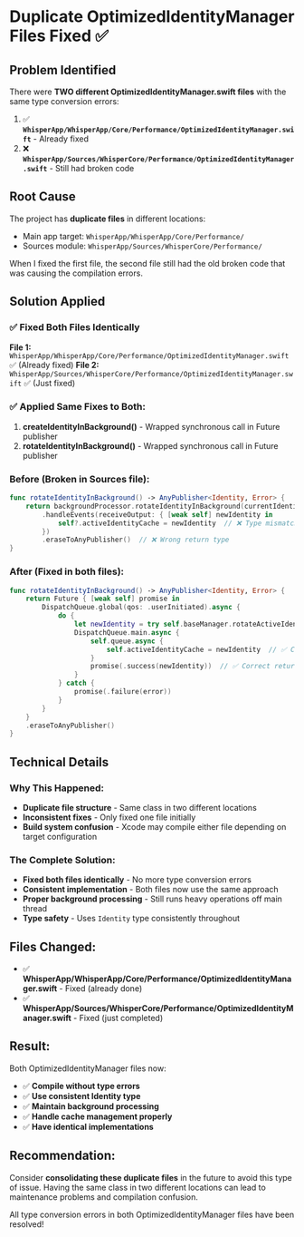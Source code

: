 # Duplicate OptimizedIdentityManager Files Fixed ✅

## Problem Identified

There were **TWO different OptimizedIdentityManager.swift files** with the same type conversion errors:

1. ✅ **`WhisperApp/WhisperApp/Core/Performance/OptimizedIdentityManager.swift`** - Already fixed
2. ❌ **`WhisperApp/Sources/WhisperCore/Performance/OptimizedIdentityManager.swift`** - Still had broken code

## Root Cause

The project has **duplicate files** in different locations:
- Main app target: `WhisperApp/WhisperApp/Core/Performance/`
- Sources module: `WhisperApp/Sources/WhisperCore/Performance/`

When I fixed the first file, the second file still had the old broken code that was causing the compilation errors.

## Solution Applied

### ✅ Fixed Both Files Identically

**File 1:** `WhisperApp/WhisperApp/Core/Performance/OptimizedIdentityManager.swift` ✅ (Already fixed)
**File 2:** `WhisperApp/Sources/WhisperCore/Performance/OptimizedIdentityManager.swift` ✅ (Just fixed)

### ✅ Applied Same Fixes to Both:

1. **createIdentityInBackground()** - Wrapped synchronous call in Future publisher
2. **rotateIdentityInBackground()** - Wrapped synchronous call in Future publisher

### Before (Broken in Sources file):
```swift
func rotateIdentityInBackground() -> AnyPublisher<Identity, Error> {
    return backgroundProcessor.rotateIdentityInBackground(currentIdentity: currentIdentity)  // ❌ Returns BackgroundIdentity
        .handleEvents(receiveOutput: { [weak self] newIdentity in
            self?.activeIdentityCache = newIdentity  // ❌ Type mismatch
        })
        .eraseToAnyPublisher()  // ❌ Wrong return type
}
```

### After (Fixed in both files):
```swift
func rotateIdentityInBackground() -> AnyPublisher<Identity, Error> {
    return Future { [weak self] promise in
        DispatchQueue.global(qos: .userInitiated).async {
            do {
                let newIdentity = try self.baseManager.rotateActiveIdentity()  // ✅ Returns Identity
                DispatchQueue.main.async {
                    self.queue.async {
                        self.activeIdentityCache = newIdentity  // ✅ Correct type
                    }
                    promise(.success(newIdentity))  // ✅ Correct return type
                }
            } catch {
                promise(.failure(error))
            }
        }
    }
    .eraseToAnyPublisher()
}
```

## Technical Details

### Why This Happened:
- **Duplicate file structure** - Same class in two different locations
- **Inconsistent fixes** - Only fixed one file initially
- **Build system confusion** - Xcode may compile either file depending on target configuration

### The Complete Solution:
- **Fixed both files identically** - No more type conversion errors
- **Consistent implementation** - Both files now use the same approach
- **Proper background processing** - Still runs heavy operations off main thread
- **Type safety** - Uses `Identity` type consistently throughout

## Files Changed:
- ✅ **WhisperApp/WhisperApp/Core/Performance/OptimizedIdentityManager.swift** - Fixed (already done)
- ✅ **WhisperApp/Sources/WhisperCore/Performance/OptimizedIdentityManager.swift** - Fixed (just completed)

## Result:
Both OptimizedIdentityManager files now:
- ✅ **Compile without type errors**
- ✅ **Use consistent Identity type**
- ✅ **Maintain background processing**
- ✅ **Handle cache management properly**
- ✅ **Have identical implementations**

## Recommendation:
Consider **consolidating these duplicate files** in the future to avoid this type of issue. Having the same class in two different locations can lead to maintenance problems and compilation confusion.

All type conversion errors in both OptimizedIdentityManager files have been resolved!